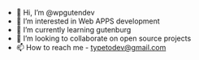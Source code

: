 - 👋 Hi, I’m @wpgutendev
- 👀 I’m interested in Web APPS development
- 🌱 I’m currently learning gutenburg
- 💞️ I’m looking to collaborate on open source projects
- 📫 How to reach me - typetodev@gmail.com

<!---
wpgutendev/wpgutendev is a ✨ special ✨ repository because its `README.md` (this file) appears on your GitHub profile.
You can click the Preview link to take a look at your changes.
--->
